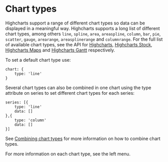 Chart types
===========

Highcharts support a range of different chart types so data can be displayed in a meaningful way. Highcharts supports a long list of different chart types, among others `line`, `spline`, `area`, `areaspline`, `column`, `bar`, `pie`, `scatter`, `gauge`, `arearange`, `areasplinerange` and `columnrange`. For the full list of available chart types, see the API for [Highcharts](https://api.highcharts.com/highcharts/plotOptions), [Highcharts Stock](https://api.highcharts.com/highstock/plotOptions), [Highcharts Maps](https://api.highcharts.com/highmaps/plotOptions) and [Highcharts Gantt](https://api.highcharts.com/gantt/plotOptions) respectively.

To set a default chart type use:


    chart: {
        type: 'line'
    }

Several chart types can also be combined in one chart using the type attribute on series to set different chart types for each series:


    series: [{
        type: 'line'
        data: []
    },{
        type: 'column'
        data: []
    }]


See [Combining chart types](https://highcharts.com/docs/chart-and-series-types/combining-chart-types) for more information on how to combine chart types.

For more information on each chart type, see the left menu.
